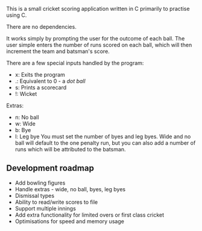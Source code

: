 This is a small cricket scoring application written in C primarily to practise using C.

There are no dependencies.

It works simply by prompting the user for the outcome of each ball. The user simple enters the
number of runs scored on each ball, which will then increment the team and batsman's score.

There are a few special inputs handled by the program:
* x: Exits the program
* .: Equivalent to 0 - a *dot ball*
* s: Prints a scorecard
* !: Wicket

Extras:
* n: No ball
* w: Wide
* b: Bye
* l: Leg bye
You must set the number of byes and leg byes.
Wide and no ball will default to the one penalty run, but you can also add a number of runs which will be attributed to the batsman.

## Development roadmap
* Add bowling figures
* Handle extras - wide, no ball, byes, leg byes
* Dismissal types
* Ability to read/write scores to file
* Support multiple innings
* Add extra functionality for limited overs or first class cricket
* Optimisations for speed and memory usage
